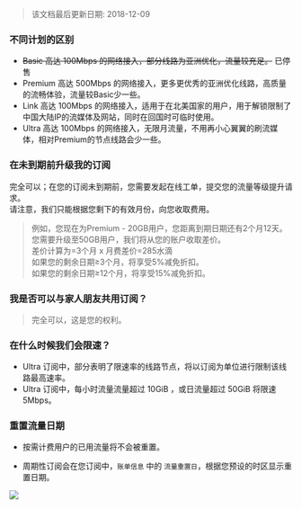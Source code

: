> 该文档最后更新日期: 2018-12-09

### 不同计划的区别

- <s>Basic 高达 100Mbps 的网络接入，部分线路为亚洲优化，流量较充足。</s> 已停售
- Premium 高达 500Mbps 的网络接入，更多更优秀的亚洲优化线路，高质量的流畅体验，流量较Basic少一些。
- Link 高达 100Mbps 的网络接入，适用于在北美国家的用户，用于解锁限制了中国大陆IP的流媒体及网站，同时在回国时可临时使用。
- Ultra 高达 100Mbps 的网络接入，无限月流量，不用再小心翼翼的刷流媒体，相对Premium的节点线路会少一些。

### 在未到期前升级我的订阅

完全可以；在您的订阅未到期前，您需要发起在线工单，提交您的流量等级提升请求。<br/>
请注意，我们只能根据您剩下的有效月份，向您收取费用。

> 例如，您现在为Premium - 20GB用户，您距离到期日期还有2个月12天。<br/>
> 您需要升级至50GB用户，我们将从您的账户收取差价。<br/>
> 差价计算为=3个月 x 月费差价=285水滴<br/>
> 如果您的剩余日期≥3个月，将享受5%减免折扣。<br/>
> 如果您的剩余日期≥12个月，将享受15%减免折扣。

### 我是否可以与家人朋友共用订阅？

> 完全可以，这是您的权利。	

### 在什么时候我们会限速？

- Ultra 订阅中，部分表明了限速率的线路节点，将以订阅为单位进行限制该线路最高速率。
- Ultra 订阅中，每小时流量流量超过 10GiB ，或日流量超过 50GiB 将限速 5Mbps。

### 重置流量日期

- 按需计费用户的已用流量将不会被重置。

- 周期性订阅会在您订阅中，`账单信息` 中的 `流量重置日`，根据您预设的时区显示重置日期。

![](https://img.niconode.co/2017122411393622506vCyEWfNifshPe7j.png)
